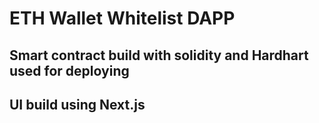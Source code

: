 # ETH Wallet Whitelist DAPP
## Smart contract build with solidity and Hardhart used for deploying
## UI build using Next.js
## 
